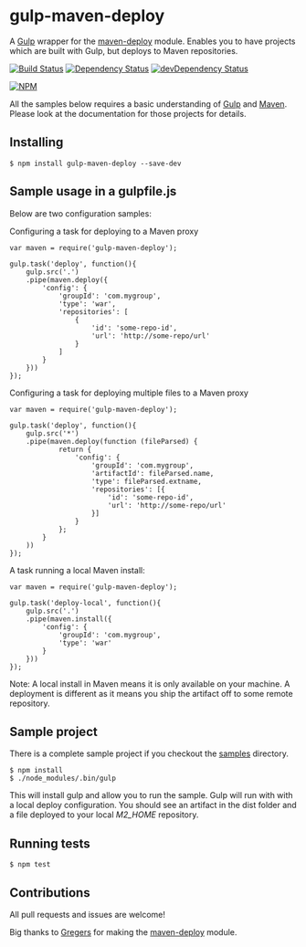 gulp-maven-deploy
=================

A [Gulp](//gulpjs.com/) wrapper for the [maven-deploy](https://www.npmjs.org/package/maven-deploy) module. Enables you to have projects which are built with Gulp, but deploys to Maven repositories. 

[![Build Status](https://api.travis-ci.org/leftieFriele/gulp-maven-deploy.png?branch=master)](https://travis-ci.org/leftieFriele/gulp-maven-deploy)
[![Dependency Status](https://david-dm.org/leftieFriele/gulp-maven-deploy.png)](https://david-dm.org/leftieFriele/gulp-maven-deploy)
[![devDependency Status](https://david-dm.org/leftieFriele/gulp-maven-deploy/dev-status.png)](https://david-dm.org/leftieFriele/gulp-maven-deploy#info=devDependencies)

[![NPM](https://nodei.co/npm/gulp-maven-deploy.png?stars=true&downloads=true)](https://npmjs.org/package/gulp-maven-deploy)

All the samples below requires a basic understanding of [Gulp](//gulpjs.com/) and [Maven](http://maven.apache.org/). Please look at the documentation for those projects for details. 

## Installing

	$ npm install gulp-maven-deploy --save-dev

## Sample usage in a gulpfile.js

Below are two configuration samples:

Configuring a task for deploying to a Maven proxy

	var maven = require('gulp-maven-deploy');

	gulp.task('deploy', function(){
		gulp.src('.')
		.pipe(maven.deploy({
			'config': {
				'groupId': 'com.mygroup',
				'type': 'war',
				'repositories': [
					{
						'id': 'some-repo-id',
						'url': 'http://some-repo/url'
					}
				]
			}
		}))
	});

Configuring a task for deploying multiple files to a Maven proxy

	var maven = require('gulp-maven-deploy');

	gulp.task('deploy', function(){
		gulp.src('*')
        .pipe(maven.deploy(function (fileParsed) {
                return {
                    'config': {
                        'groupId': 'com.mygroup',
                        'artifactId': fileParsed.name,
                        'type': fileParsed.extname, 
                        'repositories': [{
                            'id': 'some-repo-id',
                            'url': 'http://some-repo/url'
                        }]
                    }
                };
            }
        ))
	});

A task running a local Maven install:

	var maven = require('gulp-maven-deploy');

	gulp.task('deploy-local', function(){
		gulp.src('.')
		.pipe(maven.install({
			'config': {
				'groupId': 'com.mygroup',
				'type': 'war'
			}
		}))
	});

Note: A local install in Maven means it is only available on your machine. A deployment is different as it means you ship the artifact off to some remote repository.

## Sample project

There is a complete sample project if you checkout the [samples](./samples) directory. 

	$ npm install
	$ ./node_modules/.bin/gulp

This will install gulp and allow you to run the sample. Gulp will run with with a local deploy configuration. You should see an artifact in the dist folder and a file deployed to your local _M2_HOME_ repository.

## Running tests

	$ npm test

## Contributions

All pull requests and issues are welcome!

Big thanks to [Gregers](https://github.com/gregersrygg) for making the [maven-deploy](https://www.npmjs.org/package/maven-deploy) module.
